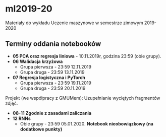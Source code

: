 # ml2019-20
Materiały do wykładu Uczenie maszynowe w semestrze zimowym 2019-2020

## Terminy oddania notebooków
* **05 PCA oraz regresja liniowa** - 10.11.2019r, godzina 23:59 (obie grupy).
* **06 Walidacja krzyżowa**
  * Grupa pierwsza - 23:59 12.11.2019
  * Grupa druga - 23:59 13.11.2019
* **07 Regresja logistyczna i PyTorch**
  * Grupa pierwsza - 23:59 19.11.2019
  * Grupa druga - 23:59 20.11.2019

Projekt (we współpracy z GMUMem): Uzupełnianie wyciętych fragmentów zdjęć. 
* **08-11 Zgodnie z zasadami zaliczania**
* **12 RNNs**
  * Obie grupy - 23:59 05.01.2020. **Notebook nieobowiązkowy (na dodatkowe punkty)**
